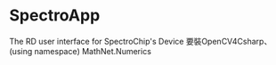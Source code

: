 # SpectroApp
 The RD user interface for SpectroChip's Device
 要裝OpenCV4Csharp、(using namespace) MathNet.Numerics
